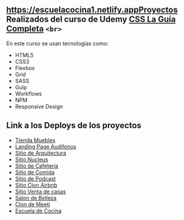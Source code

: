 ## https://escuelacocina1.netlify.appProyectos Realizados del curso de Udemy [CSS La Guía Completa](https://www.udemy.com/course/css-grid-y-flexbox-la-guia-definitiva-crea-10-proyectos/) `<br>`

En este curso se usan tecnologias como:

* HTML5
* CSS3
* Flexbox
* Grid
* SASS
* Gulp
* Workflows
* NPM
* Responsive Design

## Link a los Deploys de los proyectos

* [Tienda Muebles](https://tienedamuebles.netlify.app)
* [Landing Page Audifonos](https://audiosite.netlify.app)
* [Sitio de Arquitectura](https://arquitecturapage.netlify.app)
* [Sitio Nucleus](https://nucleus27.netlify.app)
* [Sitio de Cafeteria](https://cafeteriacss.netlify.app)
* [Sitio de Comida](https://delyvey.netlify.app)
* [Sitio de Podcast](https://podcastdev.netlify.app)
* [Sitio Clon Airbnb](https://cloneairbnb1.netlify.app)
* [Sitio Venta de casas](https://realstate02.netlify.app)
* [Salon de Belleza](https://carolinaspa03.netlify.app)
* [Clon de Meeti](https://meeti03.netlify.app/index.html)
* [Escuela de Cocina](https://escuelacocina1.netlify.app)
